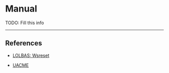# Manual

TODO: Fill this info

---
## References

- [LOLBAS: Wsreset](https://lolbas-project.github.io/lolbas/Binaries/Wsreset/)

 - [UACME](https://github.com/hfiref0x/UACME)